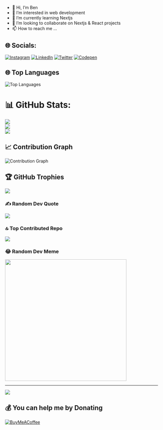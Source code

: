 - 👋 Hi, I’m Ben
- 👀 I’m interested in web development
- 🌱 I’m currently learning Nextjs
- 💞️ I’m looking to collaborate on Nextjs & React projects
- 📫 How to reach me ...

<!---
ndaloben/ndaloben is a ✨ special ✨ repository because its `README.md` (this file) appears on your GitHub profile.
You can click the Preview link to take a look at your changes.
--->



## 🌐 Socials:
[![Instagram](https://img.shields.io/badge/Instagram-%23E4405F.svg?logo=Instagram&logoColor=white)](https://www.instagram.com/techwolf_dev/) [![LinkedIn](https://img.shields.io/badge/LinkedIn-%230077B5.svg?logo=linkedin&logoColor=white)](https://www.linkedin.com/in/benard-ouma-0191281b7/) [![Twitter](https://img.shields.io/badge/Twitter-%231DA1F2.svg?logo=Twitter&logoColor=white)](https://twitter.com/techwolf_dev) [![Codepen](https://img.shields.io/badge/Codepen-000000?style=for-the-badge&logo=codepen&logoColor=white)](https://codepen.io/ndaloBen) 

<!-- Top Languages -->
## 🌐 Top Languages

![Top Languages](https://github-readme-stats.vercel.app/api/top-langs/?username=ndalo-ben&layout=compact&theme=dark)
# 📊 GitHub Stats:
![](https://github-readme-stats.vercel.app/api?username=ndalo-ben&theme=tokyonight&hide_border=false&include_all_commits=true&count_private=true)<br/>
![](https://github-readme-streak-stats.herokuapp.com/?user=ndalo-ben&theme=tokyonight&hide_border=false)<br/>
![](https://github-readme-stats.vercel.app/api/top-langs/?username=ndalo-ben&theme=tokyonight&hide_border=false&include_all_commits=true&count_private=true&layout=compact)

<!-- Contribution Graph -->
## 📈 Contribution Graph

![Contribution Graph](https://activity-graph.herokuapp.com/graph?username=ndalo-ben&theme=github)


## 🏆 GitHub Trophies
![](https://github-profile-trophy.vercel.app/?username=ndalo-ben&theme=radical&no-frame=false&no-bg=false&margin-w=4)

### ✍️ Random Dev Quote
![](https://quotes-github-readme.vercel.app/api?type=horizontal&theme=radical)

### 🔝 Top Contributed Repo
![](https://github-contributor-stats.vercel.app/api?username=ndalo-ben&limit=5&theme=dark&combine_all_yearly_contributions=true)

### 😂 Random Dev Meme
<img src='https://randommeme-five.vercel.app/' style="height: 400px;"/>

---
[![](https://visitcount.itsvg.in/api?id=ndalo-ben&icon=0&color=0)](https://visitcount.itsvg.in)

  ## 💰 You can help me by Donating
  [![BuyMeACoffee](https://img.shields.io/badge/Buy%20Me%20a%20Coffee-ffdd00?style=for-the-badge&logo=buy-me-a-coffee&logoColor=black)](https://www.buymeacoffee.com/ndaloben8l) 

  
<!-- Proudly created with GPRM ( https://gprm.itsvg.in ) --> 
